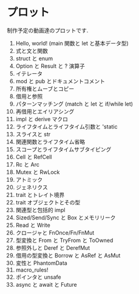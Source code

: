 # プロット

制作予定の動画達のプロットです.

1. Hello, world! (main 関数と let と基本データ型)
2. 式と文と関数
3. struct と enum
4. Option と Result と ? 演算子
5. イテレータ
6. mod と pub とドキュメントコメント
7. 所有権とムーブとコピー
8. 借用と参照
9. パターンマッチング (match と let と if/while let)
10. 再借用とエイリアシング
11. impl と derive マクロ
12. ライフタイムとライフタイム引数と 'static
13. スライスと str
14. 関連関数とライフタイム省略
15. スコープとライフタイムサブタイピング
16. Cell と RefCell
17. Rc と Arc
18. Mutex と RwLock
19. アトミック
20. ジェネリクス
21. trait とトレイト境界
22. trait オブジェクトとその型
23. 関連型と包括的 impl
24. Sized/Send/Sync と Box とメモリリーク
25. Read と Write
26. クロージャと FnOnce/Fn/FnMut
27. 型変換と From と TryFrom と ToOwned
28. 参照外しと Deref と DerefMut
29. 借用の型変換と Borrow と AsRef と AsMut
30. 変性と PhantomData
31. macro_rules!
32. ポインタと unsafe
33. async と await と Future
